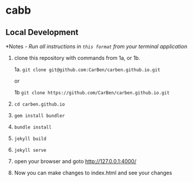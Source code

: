 
# cabb

Local Development
-----------

*Notes *- *Run all instructions in* `this format` *from your terminal application**

 1. clone this repository with commands from 1a, or 1b.

	 1a. `git clone git@github.com:CarBen/carben.github.io.git`
	 
	 or 
	 
	 1b `git clone https://github.com/CarBen/carben.github.io.git`
	 
 2. `cd carben.github.io`
 3. `gem install bundler`
 4. `bundle install`
 5. `jekyll build`
 6. `jekyll serve`
 7. open your browser and goto http://127.0.0.1:4000/
 8. Now you can make changes to index.html and see your changes
